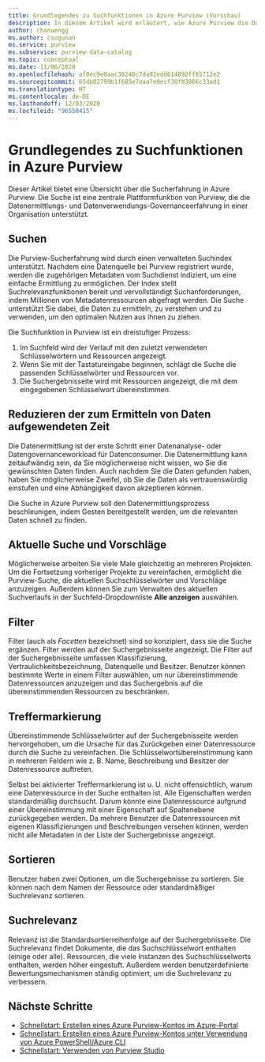 ```yaml
---
title: Grundlegendes zu Suchfunktionen in Azure Purview (Vorschau)
description: In diesem Artikel wird erläutert, wie Azure Purview die Datenermittlung durch Suchfunktionen ermöglicht.
author: chanuengg
ms.author: csugunan
ms.service: purview
ms.subservice: purview-data-catalog
ms.topic: conceptual
ms.date: 11/06/2020
ms.openlocfilehash: af8ec9e0aac38240c7da92edd614892ff65712e2
ms.sourcegitcommit: 65db02799b1f685e7eaa7e0ecf38f03866c33ad1
ms.translationtype: HT
ms.contentlocale: de-DE
ms.lasthandoff: 12/03/2020
ms.locfileid: "96550415"
---
```

# <a name="understand-search-features-in-azure-purview"></a>Grundlegendes zu Suchfunktionen in Azure Purview

Dieser Artikel bietet eine Übersicht über die Sucherfahrung	 in Azure Purview. Die Suche ist eine zentrale Plattformfunktion von Purview, die die Datenermittlungs- und Datenverwendungs-Governanceerfahrung in einer Organisation unterstützt.

## <a name="search"></a>Suchen

Die Purview-Sucherfahrung wird durch einen verwalteten Suchindex unterstützt. Nachdem eine Datenquelle bei Purview registriert wurde, werden die zugehörigen Metadaten vom Suchdienst indiziert, um eine einfache Ermittlung zu ermöglichen. Der Index stellt Suchrelevanzfunktionen bereit und vervollständigt Suchanforderungen, indem Millionen von Metadatenressourcen abgefragt werden. Die Suche unterstützt Sie dabei, die Daten zu ermitteln, zu verstehen und zu verwenden, um den optimalen Nutzen aus ihnen zu ziehen.

Die Suchfunktion in Purview ist ein dreistufiger Prozess:

1. Im Suchfeld wird der Verlauf mit den zuletzt verwendeten Schlüsselwörtern und Ressourcen angezeigt.
1. Wenn Sie mit der Tastatureingabe beginnen, schlägt die Suche die passenden Schlüsselwörter und Ressourcen vor. 
1. Die Suchergebnisseite wird mit Ressourcen angezeigt, die mit dem eingegebenen Schlüsselwort übereinstimmen.

## <a name="reduce-the-time-to-discover-data"></a>Reduzieren der zum Ermitteln von Daten aufgewendeten Zeit

Die Datenermittlung ist der erste Schritt einer Datenanalyse- oder Datengovernanceworkload für Datenconsumer. Die Datenermittlung kann zeitaufwändig sein, da Sie möglicherweise nicht wissen, wo Sie die gewünschten Daten finden. Auch nachdem Sie die Daten gefunden haben, haben Sie möglicherweise Zweifel, ob Sie die Daten als vertrauenswürdig einstufen und eine Abhängigkeit davon akzeptieren können. 

Die Suche in Azure Purview soll den Datenermittlungsprozess beschleunigen, indem Gesten bereitgestellt werden, um die relevanten Daten schnell zu finden.

## <a name="recent-search-and-suggestions"></a>Aktuelle Suche und Vorschläge

Möglicherweise arbeiten Sie viele Male gleichzeitig an mehreren Projekten. Um die Fortsetzung vorheriger Projekte zu vereinfachen, ermöglicht die Purview-Suche, die aktuellen Suchschlüsselwörter und Vorschläge anzuzeigen. Außerdem können Sie zum Verwalten des aktuellen Suchverlaufs in der Suchfeld-Dropdownliste **Alle anzeigen** auswählen.

## <a name="filters"></a>Filter

Filter (auch als *Facetten* bezeichnet) sind so konzipiert, dass sie die Suche ergänzen. Filter werden auf der Suchergebnisseite angezeigt. Die Filter auf der Suchergebnisseite umfassen Klassifizierung, Vertraulichkeitsbezeichnung, Datenquelle und Besitzer. Benutzer können bestimmte Werte in einem Filter auswählen, um nur übereinstimmende Datenressourcen anzuzeigen und das Suchergebnis auf die übereinstimmenden Ressourcen zu beschränken.

## <a name="hit-highlighting"></a>Treffermarkierung

Übereinstimmende Schlüsselwörter auf der Suchergebnisseite werden hervorgehoben, um die Ursache für das Zurückgeben einer Datenressource durch die Suche zu vereinfachen. Die Schlüsselwortübereinstimmung kann in mehreren Feldern wie z. B. Name, Beschreibung und Besitzer der Datenressource auftreten.

Selbst bei aktivierter Treffermarkierung ist u. U. nicht offensichtlich, warum eine Datenressource in der Suche enthalten ist. Alle Eigenschaften werden standardmäßig durchsucht. Darum könnte eine Datenressource aufgrund einer Übereinstimmung mit einer Eigenschaft auf Spaltenebene zurückgegeben werden. Da mehrere Benutzer die Datenressourcen mit eigenen Klassifizierungen und Beschreibungen versehen können, werden nicht alle Metadaten in der Liste der Suchergebnisse angezeigt.

## <a name="sort"></a>Sortieren

Benutzer haben zwei Optionen, um die Suchergebnisse zu sortieren. Sie können nach dem Namen der Ressource oder standardmäßiger Suchrelevanz sortieren.

## <a name="search-relevance"></a>Suchrelevanz

Relevanz ist die Standardsortierreihenfolge auf der Suchergebnisseite. Die Suchrelevanz findet Dokumente, die das Suchschlüsselwort enthalten (einige oder alle). Ressourcen, die viele Instanzen des Suchschlüsselworts enthalten, werden höher eingestuft. Außerdem werden benutzerdefinierte Bewertungsmechanismen ständig optimiert, um die Suchrelevanz zu verbessern.

## <a name="next-steps"></a>Nächste Schritte

* [Schnellstart: Erstellen eines Azure Purview-Kontos im Azure-Portal](create-catalog-portal.md)
* [Schnellstart: Erstellen eines Azure Purview-Kontos unter Verwendung von Azure PowerShell/Azure CLI](create-catalog-powershell.md)
* [Schnellstart: Verwenden von Purview Studio](use-purview-studio.md)
